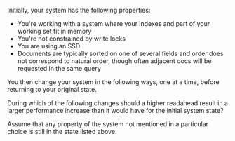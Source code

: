 <div><p>Initially, your system has the following properties:</p><ul><li>You're working with a system where your indexes and part of your working set fit in memory</li><li>You're not constrained by write locks</li><li>You are using an SSD</li><li>Documents are typically sorted on one of several fields and order does not correspond to natural order, though often adjacent docs will be requested in the same query</li></ul><p>You then change your system in the following ways, one at a time, before returning to your original state.</p><p>During which of the following changes should a higher readahead result in a larger performance increase than it would have for the initial system state?</p><p>Assume that any property of the system not mentioned in a particular choice is still in the state listed above.</p></div>
